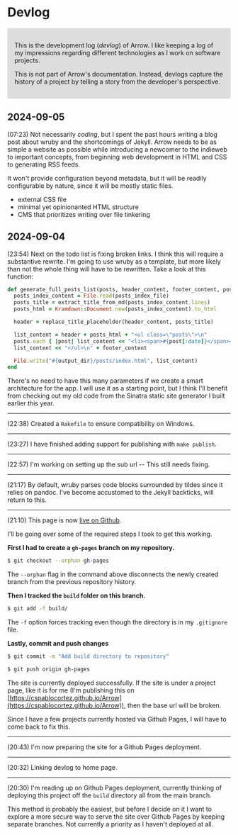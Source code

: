 # Devlog

<div style="background: #ddd; padding: 1rem">

  <p>This is the development log (<em>devlog</em>) of Arrow. 
  I like keeping a log of my impressions 
  regarding different technologies as I work on software projects.</p>

  <p>This is not part of Arrow's documentation. Instead, devlogs capture 
  the history of a project by telling a story from the developer's perspective.</p>
</div>

## 2024-09-05

(07:23) Not necessarily *coding*, but I spent the past hours writing a blog post
about wruby and the shortcomings of Jekyll. Arrow needs to be as simple a website
as possible while introducing a newcomer to the indieweb to important concepts,
from beginning web development in HTML and CSS to generating RSS feeds.

It won't provide configuration beyond metadata, but it will be readily configurable
by nature, since it will be mostly static files.

- external CSS file
- minimal yet opinionanted HTML structure
- CMS that prioritizes writing over file tinkering

## 2024-09-04

(23:54) Next on the todo list is fixing broken links. I think this will require a substantive 
rewrite. I'm going to use wruby as a template, but more likely than not the whole thing will
have to be rewritten. Take a look at this function:

~~~ruby
def generate_full_posts_list(posts, header_content, footer_content, posts_index_file, output_dir, posts_dir)
  posts_index_content = File.read(posts_index_file)
  posts_title = extract_title_from_md(posts_index_content.lines)
  posts_html = Kramdown::Document.new(posts_index_content).to_html

  header = replace_title_placeholder(header_content, posts_title)

  list_content = header + posts_html + "<ul class=\"posts\">\n"
  posts.each { |post| list_content << "<li><span>#{post[:date]}</span><a href='/#{posts_dir}/#{post[:link]}'>#{post[:title]}</a></li>\n" }
  list_content << "</ul>\n" + footer_content

  File.write("#{output_dir}/posts/index.html", list_content)
end
~~~

There's no need to have this many parameters if we create a smart architecture for 
the app. I will use it as a starting point, but I think I'll benefit from checking
out my old code from the Sinatra static site generator I built earlier this year.

---

(22:38) Created a `Rakefile` to ensure compatibility on Windows.

---

(23:27) I have finished adding support for publishing with `make publish`.

---

(22:57) I'm working on setting up the sub url -- This still needs fixing.

---

(21:17) By default, wruby parses code blocks surrounded by tildes 
since it relies on pandoc. I've become accustomed to the Jekyll
backticks, will return to this.

---

(21:10) This page is now [live on Github](https://cspablocortez.github.io/Arrow/devlog).

I'll be going over some of the required steps I took to get this working.

**First I had to create a `gh-pages` branch on my repository.**

~~~sh
$ git checkout --orphan gh-pages
~~~

The `--orphan` flag in the command above disconnects the newly created branch
from the previous repository history.

**Then I tracked the `build` folder on this branch.**

~~~sh
$ git add -f build/
~~~

The `-f` option forces tracking even though the directory is in my `.gitignore` file.


**Lastly, commit and push changes**

~~~sh
$ git commit -m "Add build directory to repository"
~~~

~~~sh
$ git push origin gh-pages
~~~

The site is currently deployed successfully. If the site is under a 
project page, like it is for me (I'm publishing this 
on [https://cspablocortez.github.io/Arrow](https://cspablocortez.github.io/Arrow)), then the base url will be broken.

Since I have a few projects currently hosted via Github Pages,
I will have to come back to fix this.

--- 

(20:43) I'm now preparing the site for a Github Pages deployment.

--- 

(20:32) Linking devlog to home page.

---

(20:30) I'm reading up on Github Pages deployment, currently 
thinking of deploying
this project off the `build` directory all from the main branch. 

This method is probably the easiest, but before I decide on it
I want to explore a more
secure way to serve the site over Github Pages by keeping 
separate branches. Not currently a priority as I haven't deployed at all.

